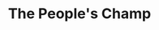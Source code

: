 ---
pid: MX52
title: The People's Champ
location_transcription: At the park in the center
zipcode: '19143'
outside_phl: 
neighborhood: University City
age: '31'
age_range: 30-39
instagram: 
image_file_name: MX_52.jpg
proposal_transcription: A pic of him standing at a podium giving the people a good
  speech.
topic: Sports
topic_summary: '0'
type: 2D
keywords_other: 
credit: Mike Jones
image_labels: 
twitter: 
facebook: 
permalink: "/monuments/mx52/"
layout: item-page
---